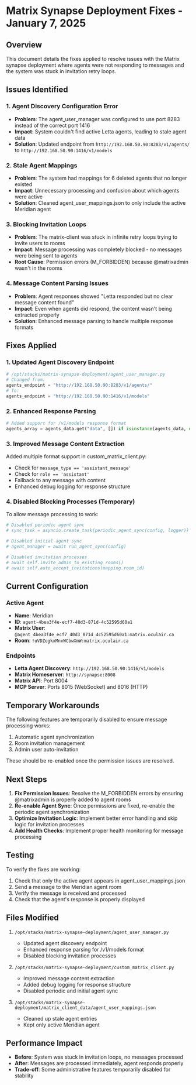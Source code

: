 # Matrix Synapse Deployment Fixes - January 7, 2025

## Overview
This document details the fixes applied to resolve issues with the Matrix synapse deployment where agents were not responding to messages and the system was stuck in invitation retry loops.

## Issues Identified

### 1. Agent Discovery Configuration Error
- **Problem**: The agent_user_manager was configured to use port 8283 instead of the correct port 1416
- **Impact**: System couldn't find active Letta agents, leading to stale agent data
- **Solution**: Updated endpoint from `http://192.168.50.90:8283/v1/agents/` to `http://192.168.50.90:1416/v1/models`

### 2. Stale Agent Mappings
- **Problem**: The system had mappings for 6 deleted agents that no longer existed
- **Impact**: Unnecessary processing and confusion about which agents were active
- **Solution**: Cleaned agent_user_mappings.json to only include the active Meridian agent

### 3. Blocking Invitation Loops
- **Problem**: The matrix-client was stuck in infinite retry loops trying to invite users to rooms
- **Impact**: Message processing was completely blocked - no messages were being sent to agents
- **Root Cause**: Permission errors (M_FORBIDDEN) because @matrixadmin wasn't in the rooms

### 4. Message Content Parsing Issues
- **Problem**: Agent responses showed "Letta responded but no clear message content found"
- **Impact**: Even when agents did respond, the content wasn't being extracted properly
- **Solution**: Enhanced message parsing to handle multiple response formats

## Fixes Applied

### 1. Updated Agent Discovery Endpoint
```python
# /opt/stacks/matrix-synapse-deployment/agent_user_manager.py
# Changed from:
agents_endpoint = "http://192.168.50.90:8283/v1/agents/"
# To:
agents_endpoint = "http://192.168.50.90:1416/v1/models"
```

### 2. Enhanced Response Parsing
```python
# Added support for /v1/models response format
agents_array = agents_data.get("data", []) if isinstance(agents_data, dict) else agents_data
```

### 3. Improved Message Content Extraction
Added multiple format support in custom_matrix_client.py:
- Check for `message_type == 'assistant_message'`
- Check for `role == 'assistant'`
- Fallback to any message with content
- Enhanced debug logging for response structure

### 4. Disabled Blocking Processes (Temporary)
To allow message processing to work:
```python
# Disabled periodic agent sync
# sync_task = asyncio.create_task(periodic_agent_sync(config, logger))

# Disabled initial agent sync
# agent_manager = await run_agent_sync(config)

# Disabled invitation processes
# await self.invite_admin_to_existing_rooms()
# await self.auto_accept_invitations(mapping.room_id)
```

## Current Configuration

### Active Agent
- **Name**: Meridian
- **ID**: `agent-4bea3f4e-ecf7-40d3-871d-4c52595d60a1`
- **Matrix User**: `@agent_4bea3f4e_ecf7_40d3_871d_4c52595d60a1:matrix.oculair.ca`
- **Room**: `!uVDZegkxMnvWCbwXmW:matrix.oculair.ca`

### Endpoints
- **Letta Agent Discovery**: `http://192.168.50.90:1416/v1/models`
- **Matrix Homeserver**: `http://synapse:8008`
- **Matrix API**: Port 8004
- **MCP Server**: Ports 8015 (WebSocket) and 8016 (HTTP)

## Temporary Workarounds

The following features are temporarily disabled to ensure message processing works:
1. Automatic agent synchronization
2. Room invitation management
3. Admin user auto-invitation

These should be re-enabled once the permission issues are resolved.

## Next Steps

1. **Fix Permission Issues**: Resolve the M_FORBIDDEN errors by ensuring @matrixadmin is properly added to agent rooms
2. **Re-enable Agent Sync**: Once permissions are fixed, re-enable the periodic agent synchronization
3. **Optimize Invitation Logic**: Implement better error handling and skip logic for invitation processes
4. **Add Health Checks**: Implement proper health monitoring for message processing

## Testing

To verify the fixes are working:
1. Check that only the active agent appears in agent_user_mappings.json
2. Send a message to the Meridian agent room
3. Verify the message is received and processed
4. Check that the agent's response is properly displayed

## Files Modified

1. `/opt/stacks/matrix-synapse-deployment/agent_user_manager.py`
   - Updated agent discovery endpoint
   - Enhanced response parsing for /v1/models format
   - Disabled blocking invitation processes

2. `/opt/stacks/matrix-synapse-deployment/custom_matrix_client.py`
   - Improved message content extraction
   - Added debug logging for response structure
   - Disabled periodic and initial agent sync

3. `/opt/stacks/matrix-synapse-deployment/matrix_client_data/agent_user_mappings.json`
   - Cleaned up stale agent entries
   - Kept only active Meridian agent

## Performance Impact

- **Before**: System was stuck in invitation loops, no messages processed
- **After**: Messages are processed immediately, agent responds properly
- **Trade-off**: Some administrative features temporarily disabled for stability